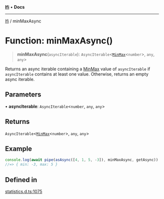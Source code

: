 [**lfi**](../readme.md) • **Docs**

***

[lfi](../globals.md) / minMaxAsync

# Function: minMaxAsync()

> **minMaxAsync**(`asyncIterable`): `AsyncIterable`\<[`MinMax`](../type-aliases/MinMax.md)\<`number`\>, `any`, `any`\>

Returns an async iterable containing a [MinMax](../type-aliases/MinMax.md) value of
`asyncIterable` if `asyncIterable` contains at least one value. Otherwise,
returns an empty async iterable.

## Parameters

• **asyncIterable**: `AsyncIterable`\<`number`, `any`, `any`\>

## Returns

`AsyncIterable`\<[`MinMax`](../type-aliases/MinMax.md)\<`number`\>, `any`, `any`\>

## Example

```js
console.log(await pipe(asAsync([4, 1, 5, -3]), minMaxAsync, getAsync))
//=> { min: -3, max: 5 }
```

## Defined in

[statistics.d.ts:1075](https://github.com/TomerAberbach/lfi/blob/a3eb3a94b2928b5200a7bcd0a14fdc70f0cb5947/src/operations/statistics.d.ts#L1075)
